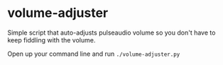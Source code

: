 volume-adjuster
===============

Simple script that auto-adjusts pulseaudio volume so you don't have to keep fiddling with the volume.

Open up your command line and run `./volume-adjuster.py`
